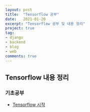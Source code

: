 ```yaml
---
layout: post
title:  "Tensorflow 공부"
date:   2021-01-20
excerpt: "Tensorflow 공부 및 내용 정리"
project: true
tag:
- django 
- backend
- blog
- web
comments: true
---
```


## Tensorflow 내용 정리

### 기초공부
 - <a href="/_posts/2020-07-07-start_tf.md">Tensorflow 시작</a>
